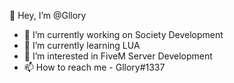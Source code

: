 👋 Hey, I’m @Gllory

- 🔭 I’m currently working on Society Development
- 🌱 I’m currently learning LUA
- 💬 I’m interested in FiveM Server Development
- 📫 How to reach me - Gllory#1337

